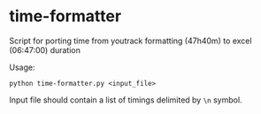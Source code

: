 # time-formatter
Script for porting time from youtrack formatting (47h40m) to excel (06:47:00) duration 

Usage:
```
python time-formatter.py <input_file>
```
Input file should contain a list of timings delimited by `\n` symbol.
